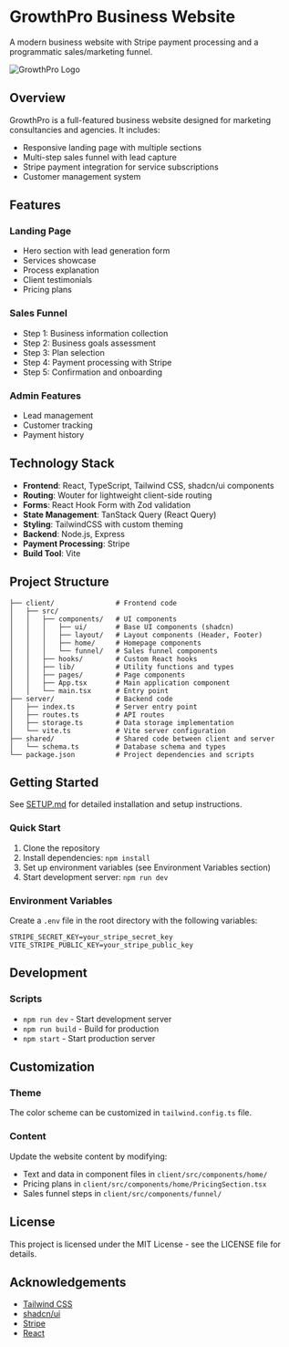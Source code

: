 # GrowthPro Business Website

A modern business website with Stripe payment processing and a programmatic sales/marketing funnel.

![GrowthPro Logo](https://via.placeholder.com/200x50?text=GrowthPro)

## Overview

GrowthPro is a full-featured business website designed for marketing consultancies and agencies. It includes:

- Responsive landing page with multiple sections
- Multi-step sales funnel with lead capture
- Stripe payment integration for service subscriptions
- Customer management system

## Features

### Landing Page
- Hero section with lead generation form
- Services showcase
- Process explanation
- Client testimonials
- Pricing plans

### Sales Funnel
- Step 1: Business information collection
- Step 2: Business goals assessment
- Step 3: Plan selection
- Step 4: Payment processing with Stripe
- Step 5: Confirmation and onboarding

### Admin Features
- Lead management
- Customer tracking
- Payment history

## Technology Stack

- **Frontend**: React, TypeScript, Tailwind CSS, shadcn/ui components
- **Routing**: Wouter for lightweight client-side routing
- **Forms**: React Hook Form with Zod validation
- **State Management**: TanStack Query (React Query)
- **Styling**: TailwindCSS with custom theming
- **Backend**: Node.js, Express
- **Payment Processing**: Stripe
- **Build Tool**: Vite

## Project Structure

```
├── client/               # Frontend code
│   ├── src/
│   │   ├── components/   # UI components
│   │   │   ├── ui/       # Base UI components (shadcn)
│   │   │   ├── layout/   # Layout components (Header, Footer)
│   │   │   ├── home/     # Homepage components
│   │   │   └── funnel/   # Sales funnel components
│   │   ├── hooks/        # Custom React hooks
│   │   ├── lib/          # Utility functions and types
│   │   ├── pages/        # Page components
│   │   ├── App.tsx       # Main application component
│   │   └── main.tsx      # Entry point
├── server/               # Backend code
│   ├── index.ts          # Server entry point
│   ├── routes.ts         # API routes
│   ├── storage.ts        # Data storage implementation
│   └── vite.ts           # Vite server configuration
├── shared/               # Shared code between client and server
│   └── schema.ts         # Database schema and types
└── package.json          # Project dependencies and scripts
```

## Getting Started

See [SETUP.md](SETUP.md) for detailed installation and setup instructions.

### Quick Start

1. Clone the repository
2. Install dependencies: `npm install`
3. Set up environment variables (see Environment Variables section)
4. Start development server: `npm run dev`

### Environment Variables

Create a `.env` file in the root directory with the following variables:

```
STRIPE_SECRET_KEY=your_stripe_secret_key
VITE_STRIPE_PUBLIC_KEY=your_stripe_public_key
```

## Development

### Scripts

- `npm run dev` - Start development server
- `npm run build` - Build for production
- `npm start` - Start production server

## Customization

### Theme

The color scheme can be customized in `tailwind.config.ts` file.

### Content

Update the website content by modifying:
- Text and data in component files in `client/src/components/home/`
- Pricing plans in `client/src/components/home/PricingSection.tsx`
- Sales funnel steps in `client/src/components/funnel/`

## License

This project is licensed under the MIT License - see the LICENSE file for details.

## Acknowledgements

- [Tailwind CSS](https://tailwindcss.com/)
- [shadcn/ui](https://ui.shadcn.com/)
- [Stripe](https://stripe.com/)
- [React](https://reactjs.org/)